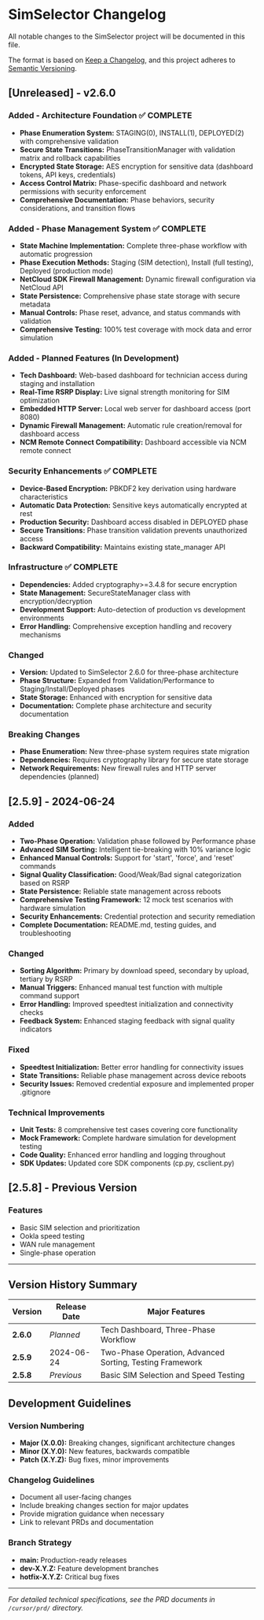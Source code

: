 # SimSelector Changelog

All notable changes to the SimSelector project will be documented in this file.

The format is based on [Keep a Changelog](https://keepachangelog.com/en/1.0.0/),
and this project adheres to [Semantic Versioning](https://semver.org/spec/v2.0.0.html).

## [Unreleased] - v2.6.0

### Added - Architecture Foundation ✅ COMPLETE
- **Phase Enumeration System:** STAGING(0), INSTALL(1), DEPLOYED(2) with comprehensive validation
- **Secure State Transitions:** PhaseTransitionManager with validation matrix and rollback capabilities
- **Encrypted State Storage:** AES encryption for sensitive data (dashboard tokens, API keys, credentials)
- **Access Control Matrix:** Phase-specific dashboard and network permissions with security enforcement
- **Comprehensive Documentation:** Phase behaviors, security considerations, and transition flows

### Added - Phase Management System ✅ COMPLETE
- **State Machine Implementation:** Complete three-phase workflow with automatic progression
- **Phase Execution Methods:** Staging (SIM detection), Install (full testing), Deployed (production mode)
- **NetCloud SDK Firewall Management:** Dynamic firewall configuration via NetCloud API
- **State Persistence:** Comprehensive phase state storage with secure metadata
- **Manual Controls:** Phase reset, advance, and status commands with validation
- **Comprehensive Testing:** 100% test coverage with mock data and error simulation

### Added - Planned Features (In Development)
- **Tech Dashboard:** Web-based dashboard for technician access during staging and installation
- **Real-Time RSRP Display:** Live signal strength monitoring for SIM optimization
- **Embedded HTTP Server:** Local web server for dashboard access (port 8080)
- **Dynamic Firewall Management:** Automatic rule creation/removal for dashboard access
- **NCM Remote Connect Compatibility:** Dashboard accessible via NCM remote connect

### Security Enhancements ✅ COMPLETE
- **Device-Based Encryption:** PBKDF2 key derivation using hardware characteristics
- **Automatic Data Protection:** Sensitive keys automatically encrypted at rest
- **Production Security:** Dashboard access disabled in DEPLOYED phase
- **Secure Transitions:** Phase transition validation prevents unauthorized access
- **Backward Compatibility:** Maintains existing state_manager API

### Infrastructure ✅ COMPLETE
- **Dependencies:** Added cryptography>=3.4.8 for secure encryption
- **State Management:** SecureStateManager class with encryption/decryption
- **Development Support:** Auto-detection of production vs development environments
- **Error Handling:** Comprehensive exception handling and recovery mechanisms

### Changed
- **Version:** Updated to SimSelector 2.6.0 for three-phase architecture
- **Phase Structure:** Expanded from Validation/Performance to Staging/Install/Deployed phases
- **State Storage:** Enhanced with encryption for sensitive data
- **Documentation:** Complete phase architecture and security documentation

### Breaking Changes
- **Phase Enumeration:** New three-phase system requires state migration
- **Dependencies:** Requires cryptography library for secure state storage
- **Network Requirements:** New firewall rules and HTTP server dependencies (planned)

## [2.5.9] - 2024-06-24

### Added
- **Two-Phase Operation:** Validation phase followed by Performance phase
- **Advanced SIM Sorting:** Intelligent tie-breaking with 10% variance logic
- **Enhanced Manual Controls:** Support for 'start', 'force', and 'reset' commands
- **Signal Quality Classification:** Good/Weak/Bad signal categorization based on RSRP
- **State Persistence:** Reliable state management across reboots
- **Comprehensive Testing Framework:** 12 mock test scenarios with hardware simulation
- **Security Enhancements:** Credential protection and security remediation
- **Complete Documentation:** README.md, testing guides, and troubleshooting

### Changed
- **Sorting Algorithm:** Primary by download speed, secondary by upload, tertiary by RSRP
- **Manual Triggers:** Enhanced manual test function with multiple command support
- **Error Handling:** Improved speedtest initialization and connectivity checks
- **Feedback System:** Enhanced staging feedback with signal quality indicators

### Fixed
- **Speedtest Initialization:** Better error handling for connectivity issues
- **State Transitions:** Reliable phase management across device reboots
- **Security Issues:** Removed credential exposure and implemented proper .gitignore

### Technical Improvements
- **Unit Tests:** 8 comprehensive test cases covering core functionality
- **Mock Framework:** Complete hardware simulation for development testing
- **Code Quality:** Enhanced error handling and logging throughout
- **SDK Updates:** Updated core SDK components (cp.py, csclient.py)

## [2.5.8] - Previous Version

### Features
- Basic SIM selection and prioritization
- Ookla speed testing
- WAN rule management
- Single-phase operation

---

## Version History Summary

| Version | Release Date | Major Features |
|---------|--------------|----------------|
| **2.6.0** | *Planned* | Tech Dashboard, Three-Phase Workflow |
| **2.5.9** | 2024-06-24 | Two-Phase Operation, Advanced Sorting, Testing Framework |
| **2.5.8** | *Previous* | Basic SIM Selection and Speed Testing |

## Development Guidelines

### Version Numbering
- **Major (X.0.0):** Breaking changes, significant architecture changes
- **Minor (X.Y.0):** New features, backwards compatible
- **Patch (X.Y.Z):** Bug fixes, minor improvements

### Changelog Guidelines
- Document all user-facing changes
- Include breaking changes section for major updates
- Provide migration guidance when necessary
- Link to relevant PRDs and documentation

### Branch Strategy
- **main:** Production-ready releases
- **dev-X.Y.Z:** Feature development branches
- **hotfix-X.Y.Z:** Critical bug fixes

---

*For detailed technical specifications, see the PRD documents in `/cursor/prd/` directory.* 